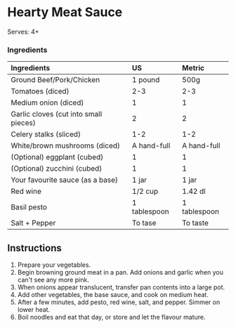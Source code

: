 Hearty Meat Sauce
=================

Serves: 4+

### Ingredients

|Ingredients                              | US           | Metric       |
|:----------------------------------------|:-------------|:-------------|
| Ground Beef/Pork/Chicken                | 1 pound      | 500g         |
| Tomatoes (diced)                        | 2-3          | 2-3          |
| Medium onion (diced)                  | 1            | 1            |
| Garlic cloves (cut into small pieces)   | 2            | 2            |
| Celery stalks (sliced)                  | 1-2          | 1-2          |
| White/brown mushrooms (diced)           | A hand-full  | A hand-full  |
| (Optional) eggplant (cubed)             | 1            | 1            |
| (Optional) zucchini (cubed)             | 1            | 1            |
| Your favourite sauce (as a base)        | 1 jar        | 1 jar        |
| Red wine                                | 1/2 cup      | 1.42 dl      |
| Basil pesto                             | 1 tablespoon | 1 tablespoon |
| Salt + Pepper                           | To tase      | To taste     |

Instructions
------------
1. Prepare your vegetables.
2. Begin browning ground meat in a pan. Add onions and garlic when
you can't see any more pink.
3. When onions appear translucent, transfer pan contents into a large pot.
4. Add other vegetables, the base sauce, and cook on medium heat.
5. After a few minutes, add pesto, red wine, salt, and pepper. Simmer on
lower heat.
6. Boil noodles and eat that day, or store and let the flavour mature.
